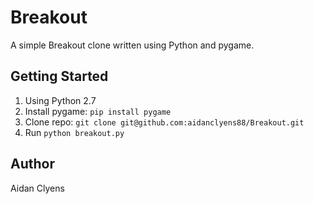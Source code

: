 # Breakout
A simple Breakout clone written using Python and pygame.

## Getting Started
1. Using Python 2.7
2. Install pygame: `pip install pygame`
3. Clone repo: `git clone git@github.com:aidanclyens88/Breakout.git`
3. Run `python breakout.py`

## Author
Aidan Clyens
